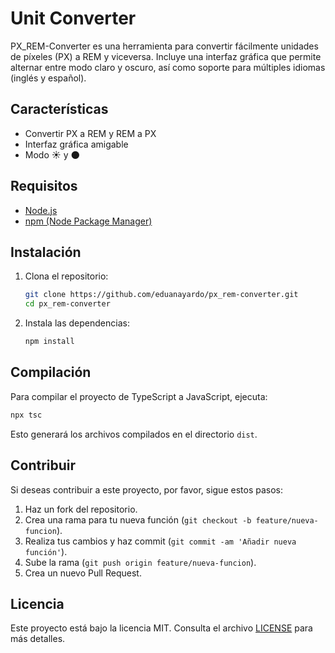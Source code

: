 
# Unit Converter

PX_REM-Converter es una herramienta para convertir fácilmente unidades de píxeles (PX) a REM y viceversa. Incluye una interfaz gráfica que permite alternar entre modo claro y oscuro, así como soporte para múltiples idiomas (inglés y español).

## Características

- Convertir PX a REM y REM a PX
- Interfaz gráfica amigable
- Modo ☀️ y 🌑

<!-- ## Demo

Puedes ver una demostración en vivo de la herramienta aquí: [Demo](https://yourwebsite.com) -->

## Requisitos

- [Node.js](https://nodejs.org/en)
- [npm (Node Package Manager)](https://www.npmjs.com/)

## Instalación

1. Clona el repositorio:
   ```bash
   git clone https://github.com/eduanayardo/px_rem-converter.git
   cd px_rem-converter
   ```

2. Instala las dependencias:
   ```bash
   npm install
   ```

## Compilación

Para compilar el proyecto de TypeScript a JavaScript, ejecuta:
```bash
npx tsc
```

Esto generará los archivos compilados en el directorio `dist`.

## Contribuir

Si deseas contribuir a este proyecto, por favor, sigue estos pasos:

1. Haz un fork del repositorio.
2. Crea una rama para tu nueva función (`git checkout -b feature/nueva-funcion`).
3. Realiza tus cambios y haz commit (`git commit -am 'Añadir nueva función'`).
4. Sube la rama (`git push origin feature/nueva-funcion`).
5. Crea un nuevo Pull Request.

## Licencia

Este proyecto está bajo la licencia MIT. Consulta el archivo [LICENSE](LICENSE) para más detalles.
